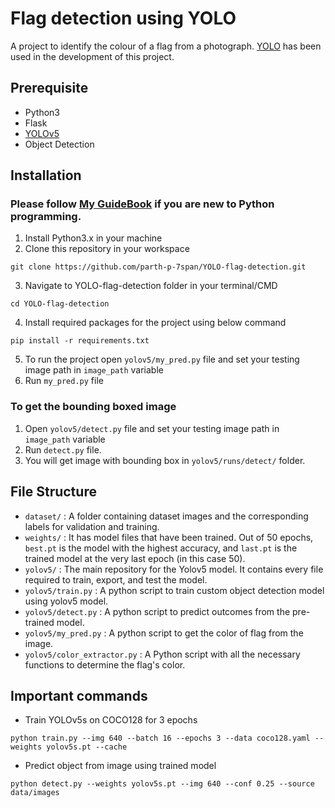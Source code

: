 # Flag detection using YOLO
A project to identify the colour of a flag from a photograph. [YOLO](https://github.com/ultralytics/yolov5) has been used in the development of this project.

## Prerequisite

- Python3
- Flask
- [YOLOv5](https://github.com/ultralytics/yolov5)
- Object Detection

## Installation

### Please follow [My GuideBook](https://github.com/parth-p-7span/my-python-guidebook/blob/main/README.md) if you are new to Python programming.

1. Install Python3.x in your machine
2. Clone this repository in your workspace
```shell
git clone https://github.com/parth-p-7span/YOLO-flag-detection.git
```
3. Navigate to YOLO-flag-detection folder in your terminal/CMD
```shell
cd YOLO-flag-detection
```
4. Install required packages for the project using below command
```shell
pip install -r requirements.txt
```
5. To run the project open `yolov5/my_pred.py` file and set your testing image path in `image_path` variable
6. Run `my_pred.py` file

### To get the bounding boxed image
1. Open `yolov5/detect.py` file and set your testing image path in `image_path` variable
2. Run `detect.py` file.
3. You will get image with bounding box in `yolov5/runs/detect/` folder.

## File Structure

- `dataset/` : A folder containing dataset images and the corresponding labels for validation and training.
- `weights/` : It has model files that have been trained. Out of 50 epochs, `best.pt` is the model with the highest accuracy, and `last.pt` is the trained model at the very last epoch (in this case 50).
- `yolov5/` : The main repository for the Yolov5 model. It contains every file required to train, export, and test the model.
- `yolov5/train.py` : A python script to train custom object detection model using yolov5 model.
- `yolov5/detect.py` : A python script to predict outcomes from the pre-trained model.
- `yolov5/my_pred.py` : A python script to get the color of flag from the image.
- `yolov5/color_extractor.py` : A Python script with all the necessary functions to determine the flag's color.

## Important commands
- Train YOLOv5s on COCO128 for 3 epochs
```shell
python train.py --img 640 --batch 16 --epochs 3 --data coco128.yaml --weights yolov5s.pt --cache
```

- Predict object from image using trained model
```shell
python detect.py --weights yolov5s.pt --img 640 --conf 0.25 --source data/images
```
